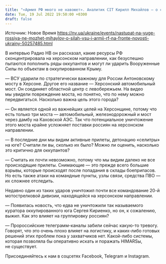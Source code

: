 ```yaml
---
title: "«Армия РФ много не навоюет». Аналитик CIT Кирилл Михайлов — о слабостях оккупантов на юге и возможности ВСУ бить по объектам в Крыму"
date: Tue, 19 Jul 2022 19:50:00 +0300
draft: false
---
```

Источник: Новое Время https://nv.ua/ukraine/events/nastupat-na-yuge-rossiya-ne-mozhet-mihaylov-o-silah-vsu-i-armii-rf-na-fronte-novosti-ukrainy-50257485.html


В интервью Радио НВ он рассказал, какие ресурсы РФ сконцентрировала на херсонском направлении, как безуспешно пытаются пополнить ряды оккупантов и могут ли ударить Вооруженные Силы по объектам в оккупированном Крыму.

— ВСУ ударили по стратегически важному для России Антоновскому мосту в Херсоне. Другое его название — Херсонский автомобильный мост. Он соединяет областной центр с левобережьем. На видео мы увидели повреждение моста, но понятно, что по нему можно передвигаться. Насколько важна цель этого города?

— Он является одной из важнейших целей на Херсонщине, потому что есть только три моста — автомобильный, железнодорожный и мост через дамбу на Каховской АЭС. Так что потенциальное уничтожение этого моста крайне усложняет поставки россиян на херсонском направлении.

— В последние дни мы видим активные прилеты, детонацию «селитры» на юге? Считали ли вы, сколько их было? Можно ли оценить, насколько это критично для оккупантов?

— Считать их почти невозможно, потому что мы видим далеко не все происходящие прилеты. Снимающие — это прежде всего большие взрывы, которые происходят после попадания в склады боеприпасов. Но есть также атаки на командные пункты, узлы связи, средства ПВО — их сложнее отследить.

Недавно один из таких ударов уничтожил почти все командование 20-й мотострелковой дивизии, находящейся на херсонском направлении.

— Появилась новость, что едва не уничтожили так называемого куратора оккупированного юга Сергея Кириенко, но он, к сожалению, выжил. Как это влияет на группировку россиян?

— Пророссийские телеграмм-каналы забили сейчас какую-то тревогу. Говорят, что это очень плохо влияет на логистику, и каких-либо готовых решений этих проблем пока у захватчиков нет. Какой-либо системы, которая позволяла бы оперативно искать и поражать HIMARSы, не существует.

Присоединяйтесь к нам в соцсетях Facebook, Telegram и Instagram.
